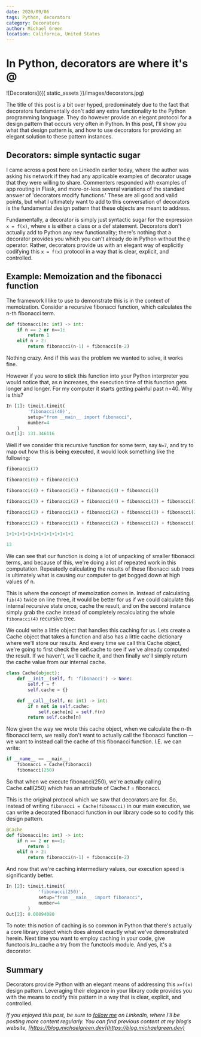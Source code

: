 ```yaml
---
date: 2020/09/06
tags: Python, decorators
category: Decorators
author: Michael Green
location: California, United States
---
```



# In Python, decorators are where it's @

![Decorators]({{ static_assets }}/images/decorators.jpg)

The title of this post is a bit over hyped, predominately due to the fact that decorators fundamentally don't add any extra functionality to the Python programming language. They do however provide an elegant protocol for a design pattern that occurs very often in Python. In this post, I'll show you what that design pattern is, and how to use decorators for providing an elegant solution to these pattern instances.

## Decorators: simple syntactic sugar

I came across a post here on LinkedIn earlier today, where the author was asking his network if they had any applicable examples of decorator usage that they were willing to share. Commenters responded with examples of app routing in Flask, and more-or-less several variations of the standard answer of 'decorators modify functions.' These are all good and valid points, but what I ultimately want to add to this conversation of decorators is the fundamental design pattern that these objects are meant to address.

Fundamentally, a decorator is simply just syntactic sugar for the expression `x = f(x)`, where x is either a class or a def statement. Decorators don't actually add to Python any new functionality; there's nothing that a decorator provides you which you can't already do in Python without the `@` operator. Rather, decorators provide us with an elegant way of explicitly codifying this `x = f(x)` protocol in a way that is clear, explicit, and controlled.

## Example: Memoization and the fibonacci function

The framework I like to use to demonstrate this is in the context of memoization. Consider a recursive fibonacci function, which calculates the n-th fibonacci term.

```python
def fibonacci(n: int) -> int:
    if n == 2 or n==1:
        return 1
    elif n > 2:
        return fibonacci(n-1) + fibonacci(n-2)
```

Nothing crazy. And if this was the problem we wanted to solve, it works fine.

However if you were to stick this function into your Python interpreter you would notice that, as n increases, the execution time of this function gets longer and longer. For my computer it starts getting painful past n=40. Why is this?

```python
In [1]: timeit.timeit(
        'fibonacci(40)', 
        setup="from __main__ import fibonacci", 
        number=4
    )
Out[1]: 131.346116
```

Well if we consider this recursive function for some term, say `N=7`, and try to map out how this is being executed, it would look something like the following:

```python
fibonacci(7)

fibonacci(6) + fibonacci(5)

fibonacci(4) + fibonacci(5) + fibonacci(4) + fibonacci(3)

fibonacci(3) + fibonacci(2) + fibonacci(4) + fibonacci(3) + fibonacci(3) + fibonacci(2) + fibonacci(2) + fibonacci(1)

fibonacci(2) + fibonacci(1) + fibonacci(2) + fibonacci(3) + fibonacci(2) + fibonacci(2) + fibonacci(1) + fibonacci(2) + fibonacci(1) + fibonacci(2) + fibonacci(2) + fibonacci(1)

fibonacci(2) + fibonacci(1) + fibonacci(2) + fibonacci(2) + fibonacci(1) + fibonacci(2) + fibonacci(2) + fibonacci(1) + fibonacci(2) + fibonacci(1) + fibonacci(2) + fibonacci(2) + fibonacci(1)

1+1+1+1+1+1+1+1+1+1+1+1+1

13
```

We can see that our function is doing a lot of unpacking of smaller fibonacci terms, and because of this, we're doing a lot of repeated work in this computation. Repeatedly calculating the results of these fibonacci sub trees is ultimately what is causing our computer to get bogged down at high values of n.

This is where the concept of memoization comes in. Instead of calculating `fib(4)` twice on line three, it would be better for us if we could calculate this internal recursive state once, cache the result, and on the second instance simply grab the cache instead of completely recalculating the whole `fibonacci(4)` recursive tree.

We could write a little object that handles this caching for us. Lets create a Cache object that takes a function and also has a little cache dictionary where we'll store our results. And every time we call this Cache object, we're going to first check the self.cache to see if we've already computed the result. If we haven't, we'll cache it, and then finally we'll simply return the cache value from our internal cache.

```python
class Cache(object):
    def __init__(self, f: 'fibonacci') -> None:
        self.f = f
        self.cache = {}

    def __call__(self, n: int) -> int:
        if n not in self.cache:
            self.cache[n] = self.f(n)
        return self.cache[n]
```

Now given the way we wrote this cache object, when we calculate the n-th fibonacci term, we really don't want to actually call the fibonacci function -- we want to instead call the cache of this fibonacci function. I.E. we can write:

```python
if __name__ == __main__:
    fibonacci = Cache(fibonacci)
    fibonacci(250)
```

So that when we execute fibonacci(250), we're actually calling Cache.__call__(250) which has an attribute of Cache.f = fibonacci.

This is the original protocol which we saw that decorators are for. So, instead of writing `fibonacci = Cache(fibonacci)` in our main execution, we can write a decorated fibonacci function in our library code so to codify this design pattern.

```python
@Cache
def fibonacci(n: int) -> int:
    if n == 2 or n==1:
        return 1
    elif n > 2:
        return fibonacci(n-1) + fibonacci(n-2)
```

And now that we're caching intermediary values, our execution speed is significantly better.

```python
In [2]: timeit.timeit(
            'fibonacci(250)', 
            setup="from __main__ import fibonacci", 
            number=4
        )
Out[2]: 0.00094080
```

To note: this notion of caching is so common in Python that there's actually a core library object which does almost exactly what we've demonstrated herein. Next time you want to employ caching in your code, give functools.lru_cache a try from the functools module. And yes, it's a decorator.

## Summary


Decorators provide Python with an elegant means of addressing this `x=f(x)` design pattern. Leveraging their elegance in your library code provides you with the means to codify this pattern in a way that is clear, explicit, and controlled.

*If you enjoyed this post, be sure to [follow me](https://www.linkedin.com/in/1mikegrn/) on LinkedIn, where I'll be posting more content regularly. You can find previous content at my blog's website, [https://blog.michaelgreen.dev](https://blog.michaelgreen.dev)*